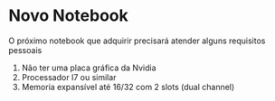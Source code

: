 # Novo Notebook

O próximo notebook que adquirir precisará atender alguns requisitos
pessoais

1. Não ter uma placa gráfica da Nvidia
1. Processador I7 ou similar
1. Memoria expansível até 16/32 com 2 slots (dual channel)
